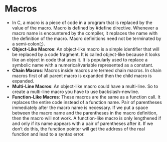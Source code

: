 # Macros
- In C, a macro is a piece of code in a program that is replaced by the value of the macro. Macro is defined by #define directive. Whenever a macro name is encountered by the compiler, it replaces the name with the definition of the macro. Macro definitions need not be terminated by a semi-colon(;).
- **Object-Like Macros**: An object-like macro is a simple identifier that will be replaced by a code fragment. It is called object-like because it looks like an object in code that uses it. It is popularly used to replace a symbolic name with a numerical/variable represented as a constant.
- **Chain Macros**: Macros inside macros are termed chain macros. In chain macros first of all parent macro is expanded then the child macro is expanded.
- **Multi-Line Macros**: An object-like macro could have a multi-line. So to create a multi-line macro you have to use backslash-newline. 
- **Function-Like Macros**: These macros are the same as a function call. It replaces the entire code instead of a function name. Pair of parentheses immediately after the macro name is necessary. If we put a space between the macro name and the parentheses in the macro definition, then the macro will not work. 
A function-like macro is only lengthened if and only if its name appears with a pair of parentheses after it. If we don’t do this, the function pointer will get the address of the real function and lead to a syntax error.